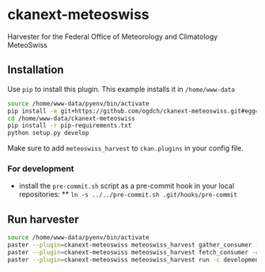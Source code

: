 ckanext-meteoswiss
==================

Harvester for the Federal Office of Meteorology and Climatology MeteoSwiss

## Installation

Use `pip` to install this plugin. This example installs it in `/home/www-data`

```bash
source /home/www-data/pyenv/bin/activate
pip install -e git+https://github.com/ogdch/ckanext-meteoswiss.git#egg=ckanext-meteoswiss --src /home/www-data
cd /home/www-data/ckanext-meteoswiss
pip install -r pip-requirements.txt
python setup.py develop
```

Make sure to add `meteoswiss_harvest` to `ckan.plugins` in your config file.

### For development
* install the `pre-commit.sh` script as a pre-commit hook in your local repositories:
** `ln -s ../../pre-commit.sh .git/hooks/pre-commit`

## Run harvester

```bash
source /home/www-data/pyenv/bin/activate
paster --plugin=ckanext-meteoswiss meteoswiss_harvest gather_consumer -c development.ini &
paster --plugin=ckanext-meteoswiss meteoswiss_harvest fetch_consumer -c development.ini &
paster --plugin=ckanext-meteoswiss meteoswiss_harvest run -c development.ini
```
